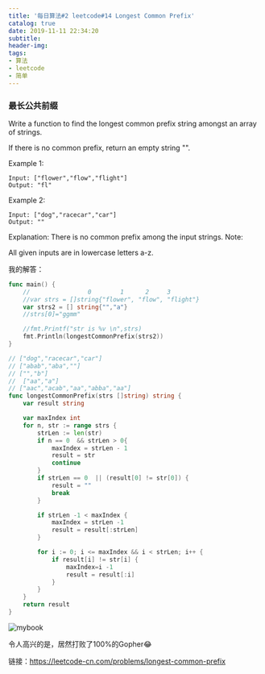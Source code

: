 ```yaml
---
title: '每日算法#2 leetcode#14 Longest Common Prefix'
catalog: true
date: 2019-11-11 22:34:20
subtitle:
header-img:
tags:
- 算法
- leetcode
- 简单
---
```


### 最长公共前缀

Write a function to find the longest common prefix string amongst an array of strings.

If there is no common prefix, return an empty string "".

Example 1:
```
Input: ["flower","flow","flight"]
Output: "fl"
```

Example 2:
```
Input: ["dog","racecar","car"]
Output: ""
```

Explanation: There is no common prefix among the input strings.
Note:

All given inputs are in lowercase letters a-z.



我的解答：

```go
func main() {
	//                0        1      2     3
	//var strs = []string{"flower", "flow", "flight"}
	var strs2 = [] string{"","a"}
	//strs[0]="ggmm"

	//fmt.Printf("str is %v \n",strs)
	fmt.Println(longestCommonPrefix(strs2))
}

// ["dog","racecar","car"]
// ["abab","aba",""]
// ["","b"]
//  ["aa","a"]
// ["aac","acab","aa","abba","aa"]
func longestCommonPrefix(strs []string) string {
	var result string

	var maxIndex int
	for n, str := range strs {
		strLen := len(str)
		if n == 0  && strLen > 0{
			maxIndex = strLen - 1
			result = str
			continue
		}
		if strLen == 0  || (result[0] != str[0]) {
			result = ""
			break
		}

		if strLen -1 < maxIndex {
			maxIndex = strLen -1
			result = result[:strLen]
		}

		for i := 0; i <= maxIndex && i < strLen; i++ {
			if result[i] != str[i] {
				maxIndex=i -1
				result = result[:i]
			}
		}
	}
	return result
}

```

![mybook](/img/article/Longest_Common_Prefix.jpeg)

令人高兴的是，居然打败了100%的Gopher😂

链接：https://leetcode-cn.com/problems/longest-common-prefix
